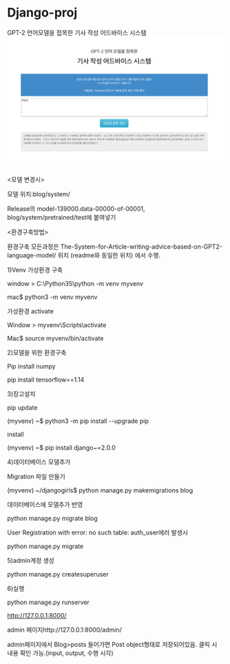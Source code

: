 # Django-proj
GPT-2 언어모델을 접목한 기사 작성 어드바이스 시스템
![pb](./그림1.png)

<모델 변경시>

모델 위치:blog/system/

Release의 model-139000.data-00000-of-00001, blog/system/pretrained/test에 붙여넣기

<환경구축방법>

환경구축 모든과정은 The-System-for-Article-writing-advice-based-on-GPT2-language-model/ 위치 (readme와 동일한 위치) 에서 수행.

1)Venv 가상환경 구축

window > C:\Python35\python -m venv myvenv

mac$ python3 -m venv myvenv

가상환경 activate

Window > myvenv\Scripts\activate

Mac$ source myvenv/bin/activate

2)모델을 위한 환경구축

Pip install numpy

pip install tensorflow==1.14

3)장고설치

pip update

(myvenv) ~$ python3 -m pip install --upgrade pip

install

(myvenv) ~$ pip install django~=2.0.0

4)데이터베이스 모델추가

Migration 파일 만들기

(myvenv) ~/djangogirls$ python manage.py makemigrations blog

데이터베이스에 모델추가 반영

python manage.py migrate blog

User Registration with error: no such table: auth_user에러 발생시

python manage.py migrate

5)admin계정 생성

python manage.py createsuperuser

6)실행

python manage.py runserver

http://127.0.0.1:8000/

admin 페이지http://127.0.0.1:8000/admin/ 

admin페이지에서 Blog>posts 들어가면 Post object형태로 저장되어있음. 클릭 시 내용 확인 가능.(input, output, 수행 시각)
